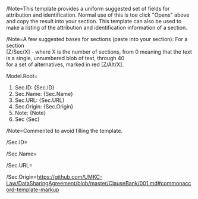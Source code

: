 /Note=This template provides a uniform suggested set of fields for attribution and identification.  Normal use of this is toe click "Opens" above and copy the result into your section.  This template can also be used to make a listing of the attribution and identification information of a section.

/Note=A few suggested bases for sections (paste into your section): For a section <br>[Z/Sec/X] - where X is the number of sections, from 0 meaning that the text is a single, unnumbered blob of text, through 40 <br> for a set of alternatives, marked in red [Z/Alt/X].

Model.Root=<ol><li>Sec.ID: {Sec.ID}<li>Sec.Name: {Sec.Name}<li>Sec.URL: {Sec.URL}<li>Sec.Origin: {Sec.Origin}<li>Note: {Note} <li>Sec {Sec}</ol> 

/Note=Commented to avoid filling the template.

/Sec.ID=

/Sec.Name=

/Sec.URL=

/Sec.Origin=https://github.com/UMKC-Law/DataSharingAgreement/blob/master/ClauseBank/001.md#commonaccord-template-markup